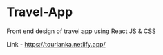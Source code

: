 # Travel-App
Front end design of travel app using React JS & CSS

Link - https://tourlanka.netlify.app/
